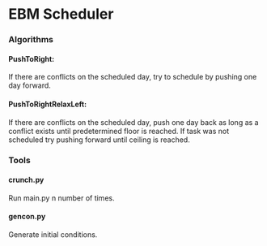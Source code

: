 EBM Scheduler
=============
### Algorithms
#### PushToRight:
If there are conflicts on the scheduled day, try to schedule by pushing one day forward.
#### PushToRightRelaxLeft:
If there are conflicts on the scheduled day, push one day back as long as a conflict exists until predetermined floor is reached. If task was not scheduled try pushing forward until ceiling is reached.

### Tools
#### crunch.py
Run main.py n number of times.
#### gencon.py
Generate initial conditions.
